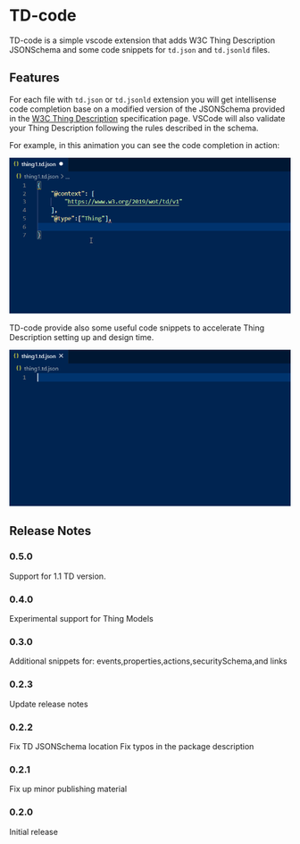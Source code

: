 # TD-code

TD-code is a simple vscode extension that adds W3C Thing Description JSONSchema and some code snippets for `td.json` and `td.jsonld` files.

## Features

For each file with `td.json` or `td.jsonld` extension you will get intellisense code completion base on a modified version of the JSONSchema provided in the [W3C Thing Description](https://www.w3.org/TR/wot-thing-description/#json-schema-for-validation) specification page. VSCode will also validate your Thing Description following the rules described in the schema.  

For example, in this animation you can see the code completion in action:

![code completion](images/tdWoTCode.gif)

TD-code provide also some useful code snippets to accelerate Thing Description setting up and design time.

![code snippet](images/tdWoTCodeSnip.gif)

## Release Notes

### 0.5.0
Support for 1.1 TD version. 
### 0.4.0
Experimental support for Thing Models
### 0.3.0
Additional snippets for: events,properties,actions,securitySchema,and links

### 0.2.3
Update release notes

### 0.2.2

Fix TD JSONSchema location
Fix typos in the package description

### 0.2.1

Fix up minor publishing material

### 0.2.0

Initial release

